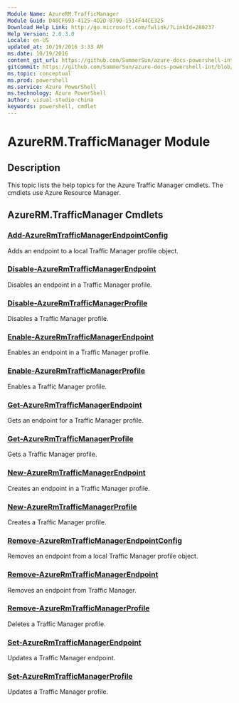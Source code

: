 ```yaml
---
Module Name: AzureRM.TrafficManager
Module Guid: D48CF693-4125-4D2D-8790-1514F44CE325
Download Help Link: http://go.microsoft.com/fwlink/?LinkId=280237
Help Version: 2.0.3.0
Locale: en-US
updated_at: 10/19/2016 3:33 AM
ms.date: 10/19/2016
content_git_url: https://github.com/SummerSun/azure-docs-powershell-int/blob/master/azureps-cmdlets-docs/ResourceManager/AzureRM.TrafficManager/v1.0/AzureRM.TrafficManager.md
gitcommit: https://github.com/SummerSun/azure-docs-powershell-int/blob/c0d1e448da01261236e9ece01ca5c2a98effbf31/azureps-cmdlets-docs/ResourceManager/AzureRM.TrafficManager/v1.0/AzureRM.TrafficManager.md
ms.topic: conceptual
ms.prod: powershell
ms.service: Azure PowerShell
ms.technology: Azure PowerShell
author: visual-studio-china
keywords: powershell, cmdlet
---
```


# AzureRM.TrafficManager Module
## Description
This topic lists the help topics for the Azure Traffic Manager cmdlets. The cmdlets use Azure Resource Manager.

## AzureRM.TrafficManager Cmdlets
### [Add-AzureRmTrafficManagerEndpointConfig](.\Add-AzureRmTrafficManagerEndpointConfig.md)
Adds an endpoint to a local Traffic Manager profile object.


### [Disable-AzureRmTrafficManagerEndpoint](.\Disable-AzureRmTrafficManagerEndpoint.md)
Disables an endpoint in a Traffic Manager profile.


### [Disable-AzureRmTrafficManagerProfile](.\Disable-AzureRmTrafficManagerProfile.md)
Disables a Traffic Manager profile.


### [Enable-AzureRmTrafficManagerEndpoint](.\Enable-AzureRmTrafficManagerEndpoint.md)
Enables an endpoint in a Traffic Manager profile.


### [Enable-AzureRmTrafficManagerProfile](.\Enable-AzureRmTrafficManagerProfile.md)
Enables a Traffic Manager profile.


### [Get-AzureRmTrafficManagerEndpoint](.\Get-AzureRmTrafficManagerEndpoint.md)
Gets an endpoint for a Traffic Manager profile.


### [Get-AzureRmTrafficManagerProfile](.\Get-AzureRmTrafficManagerProfile.md)
Gets a Traffic Manager profile.


### [New-AzureRmTrafficManagerEndpoint](.\New-AzureRmTrafficManagerEndpoint.md)
Creates an endpoint in a Traffic Manager profile.


### [New-AzureRmTrafficManagerProfile](.\New-AzureRmTrafficManagerProfile.md)
Creates a Traffic Manager profile.


### [Remove-AzureRmTrafficManagerEndpointConfig](.\Remove-AzureRmTrafficManagerEndpointConfig.md)
Removes an endpoint from a local Traffic Manager profile object.


### [Remove-AzureRmTrafficManagerEndpoint](.\Remove-AzureRmTrafficManagerEndpoint.md)
Removes an endpoint from Traffic Manager.


### [Remove-AzureRmTrafficManagerProfile](.\Remove-AzureRmTrafficManagerProfile.md)
Deletes a Traffic Manager profile.


### [Set-AzureRmTrafficManagerEndpoint](.\Set-AzureRmTrafficManagerEndpoint.md)
Updates a Traffic Manager endpoint.


### [Set-AzureRmTrafficManagerProfile](.\Set-AzureRmTrafficManagerProfile.md)
Updates a Traffic Manager profile.



